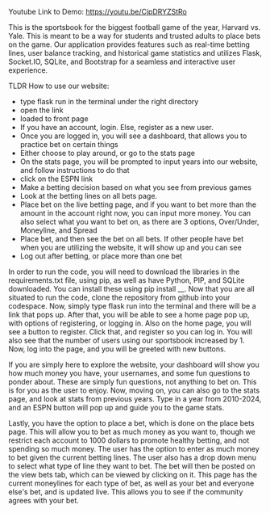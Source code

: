 Youtube Link to Demo: https://youtu.be/CjpDRYZStRo

This is the sportsbook for the biggest football game of the year, Harvard vs. Yale. This is meant to be a way for students and trusted adults to place bets on the game. Our application 
provides features such as real-time betting lines, user balance tracking, and historical game statistics and utilizes Flask, Socket.IO, SQLite, and Bootstrap for a seamless and interactive 
user experience.

TLDR How to use our website:
- type flask run in the terminal under the right directory
- open the link
- loaded to front page
- If you have an account, login. Else, register as a new user.
- Once you are logged in, you will see a dashboard, that allows you to practice bet on certain things
- Either choose to play around, or go to the stats page
- On the stats page, you will be prompted to input years into our website, and follow instructions to do that
- click on the ESPN link
- Make a betting decision based on what you see from previous games
- Look at the betting lines on all bets page.
- Place bet on the live betting page, and if you want to bet more than the amount in the account right now, you can input more money. You can also select what you want to bet on, as there are 3 options, Over/Under, Moneyline, and Spread
- Place bet, and then see the bet on all bets. If other people have bet when you are utilizing the website, it will show up and you can see
- Log out after betting, or place more than one bet

In order to run the code, you will need to download the libraries in the requirements.txt file, using pip, as well as have Python, PIP, and SQLite downloaded. You can install these using 
pip install __. Now that you are all situated to run the code, clone the repository from github into your codespace. Now, simply type flask run into the terminal and there will be a link that 
pops up. After that, you will be able to see a home page pop up, with options of registering, or logging in. Also on the home page, you will see a button to register. Click that, and register so
you can log in. You will also see that the number of users using our sportsbook increased by 1. Now, log into the page, and you will be greeted with new buttons. 

If you are simply here to explore the website, your dashboard will show you how much money you have, your usernames, and some fun questions to ponder about. These are simply fun questions, not 
anything to bet on. This is for you as the user to enjoy. Now, moving on, you can also go to the stats page, and look at stats from previous years. Type in a year from 2010-2024, and an ESPN 
button will pop up and guide you to the game stats. 

Lastly, you have the option to place a bet, which is done on the place bets page. This will allow you to bet as much money as you want to, though we restrict each account to 1000 dollars to 
promote healthy betting, and not spending so much money. The user has the option to enter as much money to bet given the current betting lines. The user also has a drop down menu to select what 
type of line they want to bet. The bet will then be posted on the view bets tab, which can be viewed by clicking on it. This page has the current moneylines for each type of bet, as well as your
bet and everyone else's bet, and is updated live. This allows you to see if the community agrees with your bet.
